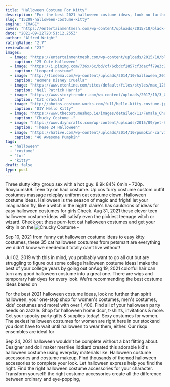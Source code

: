 ```yaml
---
title: "Halloween Costume For Kitty"
description: "For the best 2021 halloween costume ideas, look no further than spirit halloween, your one-stop shop for women's costumes, men's costumes, kids' costumes and more! with over 1,400"
slug: "15209-halloween-costume-kitty"
engine: "IMAGE"
cover: "https://entertainmentmesh.com/wp-content/uploads/2015/10/black-cat-halloween-costume-for-girls.jpg"
date: "2021-09-22T20:51:12.255Z"
author: "Alfred Wright"
ratingValue: "2.7"
reviewCount: "23"
images:
  - image: "https://entertainmentmesh.com/wp-content/uploads/2015/10/black-cat-halloween-costume-for-girls.jpg"
    caption: "25 Cute Halloween"
  - image: "https://i.pinimg.com/736x/6c/bd/cf/6cbdcf2857cf3dacff79e3c2d58fb284--leopard-costume-cute-cosplay.jpg"
    caption: "Leopard costume"
  - image: "http://findema.com/wp-content/uploads/2014/10/halloween_20148502.jpg"
    caption: "Womens Disney Cruella"
  - image: "https://www.etonline.com/sites/default/files/styles/max_1280x720/public/images/2017-10/neil_patrick_harris_instagram_halloween_2017.jpg?h=3dbd9eac&itok=9JL2flvg"
    caption: "Neil Patrick Harris"
  - image: "https://www.storytrender.com/wp-content/uploads/2017/10/3_CATERS_VAMPIRE_CAT_04.jpg"
    caption: "Cat dracula"
  - image: "http://photos.costume-works.com/full/hello-kitty-costume.jpg"
    caption: "DIY Hello Kitty"
  - image: "https://www.thecostumeshop.ie/images/detailed/11/Female_Chucky_Costume13111507384e269292e6fe0.jpg"
    caption: "Chucky Costume -"
  - image: "https://www.diyncrafts.com/wp-content/uploads/2015/09/pet-halloween-costumes.jpg"
    caption: "These 24 Halloween"
  - image: "https://hative.com/wp-content/uploads/2014/10/pumpkin-carving-ideas/36-peek-a-boo.jpg"
    caption: "40 Awesome Pumpkin"
tags:
  - "halloween"
  - "costume"
  - "for"
  - "kitty"
draft: false
type: post
---
```


Three slutty kitty group sex with a hot guy. 8.9k 84% 6min - 720p. Roxycums69. Teen try on haul costume.  Up cos furry costume custom outfit costumes massage roleplay uniform cat costume clown. Halloween costume ideas. Halloween is the season of magic and fright! let your imagination fly, like a witch in the night! claire's has cauldrons of ideas for easy halloween costumes for girls.Check. Aug 31, 2021 these clever teen halloween costume ideas will satisfy even the pickiest teenage witch or wizard.  Check out these purr-fect cat halloween costumes and get your kitty in on the
![Chucky Costume -](https://www.thecostumeshop.ie/images/detailed/11/Female_Chucky_Costume13111507384e269292e6fe0.jpg "Chucky Costume -")

Sep 10, 2021 from funny cat halloween costume ideas to easy kitty costumes, these 35 cat halloween costumes from petsmart are everything we didn&#39;t know we neededbut totally can&#39;t live without!
<!--inArticleAds-->

<!--galleryOne-->

Jul 02, 2019 with this in mind, you probably want to go all out but are struggling to figure out some college halloween costume ideas! make the best of your college years by going out onAug 19, 2021 colorful hair can turn any good halloween costume into a great one. There are wigs and temporary hair dyes for every look. We're recommending the best costume ideas based on
<!--inArticleAds-->

<!--galleryTwo-->

For the best 2021 halloween costume ideas, look no further than spirit halloween, your one-stop shop for women's costumes, men's costumes, kids' costumes and more! with over 1,400. Find all of your halloween party needs on zazzle. Shop for halloween home dcor, t-shirts, invitations & more. Get your spooky party gifts & supplies today!. Sexy costumes for women. The sexiest halloween costumes for women are right here in our stockand you dont have to wait until halloween to wear them, either. Our risqu ensembles are ideal for
<!--galleryThree-->

Sep 24, 2021 halloween wouldn't be complete without a bat flitting about. Designer and doll maker merrilee liddiard created this adorable kid's halloween costume using everyday materials like. Halloween costume accessories and costume makeup. Find thousands of themed halloween accessories to complete your look. Let halloween express help you find the right. Find the right halloween costume accessories for your character. Transform yourself! the right costume accessories create all the difference between ordinary and eye-popping,